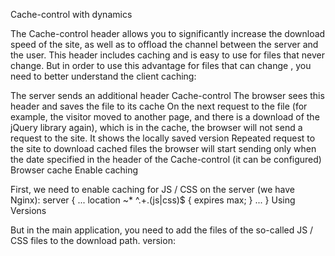 Cache-control with dynamics

The Cache-control header allows you to significantly increase the download speed of the site, as well as to offload the channel between the server and the user. This header includes caching and is easy to use for files that never change. But in order to use this advantage for files that can change , you need to better understand the client caching:

The server sends an additional header Cache-control
The browser sees this header and saves the file to its cache
On the next request to the file (for example, the visitor moved to another page, and there is a download of the jQuery library again), which is in the cache, the browser will not send a request to the site. It shows the locally saved version
Repeated request to the site to download cached files the browser will start sending only when the date specified in the header of the Cache-control (it can be configured)
Browser cache
Enable caching

First, we need to enable caching for JS / CSS on the server (we have Nginx):
server {
...
location ~* ^.+\.(js|css)$ {
	expires max;
}
...
}
Using Versions

But in the main application, you need to add the files of the so-called JS / CSS files to the download path. version:

<link rel="stylesheet" href="/styles.css?r4" type="text/css" />
<script type="text/javascript" src="/scripts.js?r7">
Where "r4" and "r7" are just the numbers that you specify (the version of the file, it's best to start with 1). With each update of files, you just need to change its version (increase by 1). For example, after some changes to styles.css we will increase its version:

<link rel="stylesheet" href="/styles.css?r5" type="text/css" />
# The new version will force the browser to download a new file, because the path to it has changed (for the browser it's a new file)

The most important thing

Caching allows you to significantly accelerate the loading of web pages. A few simple steps will help cache dynamic content.